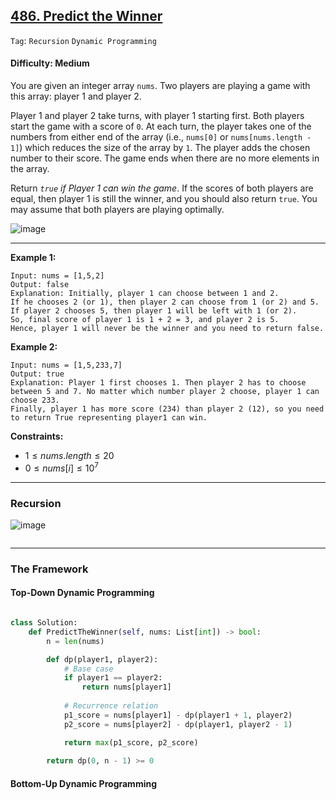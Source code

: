 ## [486. Predict the Winner](https://leetcode.com/problems/predict-the-winner/)

```Tag```: ```Recursion``` ```Dynamic Programming```

#### Difficulty: Medium

You are given an integer array ```nums```. Two players are playing a game with this array: player 1 and player 2.

Player 1 and player 2 take turns, with player 1 starting first. Both players start the game with a score of ```0```. At each turn, the player takes one of the numbers from either end of the array (i.e., ```nums[0]``` or ```nums[nums.length - 1]```) which reduces the size of the array by ```1```. The player adds the chosen number to their score. The game ends when there are no more elements in the array.

Return _```true``` if Player 1 can win the game_. If the scores of both players are equal, then player 1 is still the winner, and you should also return ```true```. You may assume that both players are playing optimally.

![image](https://github.com/quananhle/Python/assets/35042430/7327181e-99fe-4ad9-96f7-a2bd6166528d)

---

__Example 1:__
```
Input: nums = [1,5,2]
Output: false
Explanation: Initially, player 1 can choose between 1 and 2. 
If he chooses 2 (or 1), then player 2 can choose from 1 (or 2) and 5. If player 2 chooses 5, then player 1 will be left with 1 (or 2). 
So, final score of player 1 is 1 + 2 = 3, and player 2 is 5. 
Hence, player 1 will never be the winner and you need to return false.
```

__Example 2:__
```
Input: nums = [1,5,233,7]
Output: true
Explanation: Player 1 first chooses 1. Then player 2 has to choose between 5 and 7. No matter which number player 2 choose, player 1 can choose 233.
Finally, player 1 has more score (234) than player 2 (12), so you need to return True representing player1 can win.
```

__Constraints:__

- $1 \le nums.length \le 20$
- $0 \le nums[i] \le 10^{7}$

---

### Recursion

![image](https://leetcode.com/problems/predict-the-winner/Figures/486/d1.png)

```Python

```

---

### The Framework

#### Top-Down Dynamic Programming

```Python

```

```Python
class Solution:
    def PredictTheWinner(self, nums: List[int]) -> bool:
        n = len(nums)

        def dp(player1, player2):
            # Base case
            if player1 == player2:
                return nums[player1]
            
            # Recurrence relation
            p1_score = nums[player1] - dp(player1 + 1, player2)
            p2_score = nums[player2] - dp(player1, player2 - 1)

            return max(p1_score, p2_score)
        
        return dp(0, n - 1) >= 0
```

#### Bottom-Up Dynamic Programming

```Python

```


